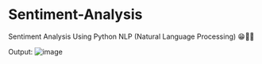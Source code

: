 # Sentiment-Analysis
Sentiment Analysis Using Python NLP (Natural Language Processing) 😁🥲🤬

Output: 
![image](https://github.com/Dinesh-kumar-M-2002/Sentiment-Analysis/assets/101576150/cae145a4-d500-4efe-918e-8472d5c7cd5f)

